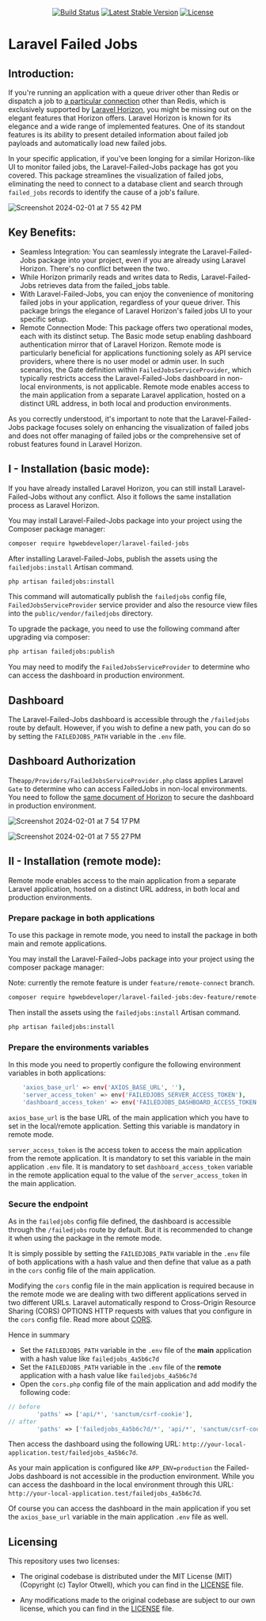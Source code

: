 <p align="center">
<a href="https://github.com/HPWebdeveloper/laravel-failed-jobs/actions"><img src="https://github.com/HPWebdeveloper/laravel-failed-jobs/workflows/tests/badge.svg" alt="Build Status"></a>
<a href="https://packagist.org/packages/HPWebdeveloper/laravel-failed-jobs"><img src="https://img.shields.io/packagist/v/HPWebdeveloper/laravel-failed-jobs" alt="Latest Stable Version"></a>
<a href="https://packagist.org/packages/HPWebdeveloper/laravel-failed-jobs"><img src="https://img.shields.io/packagist/l/HPWebdeveloper/laravel-failed-jobs" alt="License"></a>
</p>

# Laravel Failed Jobs

## Introduction:

If you're running an application with a queue driver other than Redis or dispatch a job to 
[a particular connection](https://laravel.com/docs/10.x/queues#dispatching-to-a-particular-connection) 
other than Redis, which is exclusively supported by [Laravel Horizon](https://laravel.com/docs/10.x/horizon), 
you might be missing out on the elegant features that Horizon offers. 
Laravel Horizon is known for its elegance and a wide range of implemented features. 
One of its standout features is its ability to present detailed information about failed job payloads 
and automatically load new failed jobs.

In your specific application, if you've been longing for a similar Horizon-like UI to monitor failed jobs, 
the Laravel-Failed-Jobs package has got you covered. This package streamlines the visualization of failed jobs, 
eliminating the need to connect to a database client and search through `failed_jobs` records to identify 
the cause of a job's failure.

![Screenshot 2024-02-01 at 7 55 42 PM](https://github.com/HPWebdeveloper/laravel-failed-jobs/assets/16323354/2ec7ebad-1ad9-4927-8bff-5ce4002e1a7c)

## Key Benefits:

- Seamless Integration: You can seamlessly integrate the Laravel-Failed-Jobs package into your project, 
even if you are already using Laravel Horizon. There's no conflict between the two. 
- While Horizon primarily reads and writes data to Redis, Laravel-Failed-Jobs retrieves 
data from the failed_jobs table.
- With Laravel-Failed-Jobs, you can enjoy the convenience of monitoring failed jobs in your application, 
regardless of your queue driver. This package brings the elegance 
of Laravel Horizon's failed jobs UI to your specific setup.
- Remote Connection Mode: This package offers two operational modes, each with its distinct setup. 
The Basic mode setup enabling dashboard authentication mirror that of Laravel Horizon. 
Remote mode is particularly beneficial for applications functioning solely as API service providers, 
where there is no user model or admin user. 
In such scenarios, the Gate definition within `FailedJobsServiceProvider`, 
which typically restricts access the Laravel-Failed-Jobs dashboard in non-local environments, 
is not applicable.
Remote mode enables access to the main application from a separate Laravel application, 
hosted on a distinct URL address, in both local and production environments.

As you correctly understood, it's important to note that the Laravel-Failed-Jobs package focuses 
solely on enhancing the visualization of failed jobs and does not offer managing of failed jobs or 
the comprehensive set of robust features found in Laravel Horizon.

## I - Installation (basic mode):
If you have already installed Laravel Horizon, you can still install Laravel-Failed-Jobs without any conflict.
Also it follows the same installation process as Laravel Horizon.

You may install Laravel-Failed-Jobs package into your project using the Composer package manager:

```bash
composer require hpwebdeveloper/laravel-failed-jobs
```

After installing Laravel-Failed-Jobs, publish the assets using the `failedjobs:install` Artisan command.
```bash
php artisan failedjobs:install
```
This command will automatically publish the `failedjobs` config file, `FailedJobsServiceProvider` 
service provider and also the resource view files into the `public/vendor/failedjobs` directory.

To upgrade the package, you need to use the following command after upgrading via composer:

```bash
php artisan failedjobs:publish
```

You may need to modify the `FailedJobsServiceProvider` to determine 
who can access the dashboard in production environment.


## Dashboard

The Laravel-Failed-Jobs dashboard is accessible through the `/failedjobs` route by default. 
However, if you wish to define a new path, you can do so by setting the `FAILEDJOBS_PATH` variable in the `.env` file.

## Dashboard Authorization

The`app/Providers/FailedJobsServiceProvider.php` class applies Laravel `Gate` to determine 
who can access FailedJobs in non-local environments. You need to follow the 
[same document of Horizon](https://laravel.com/docs/10.x/horizon#dashboard-authorization) 
to secure the dashboard in production environment.

![Screenshot 2024-02-01 at 7 54 17 PM](https://github.com/HPWebdeveloper/laravel-failed-jobs/assets/16323354/05abc4ab-ede6-4e90-b713-bc540015435d)

![Screenshot 2024-02-01 at 7 55 27 PM](https://github.com/HPWebdeveloper/laravel-failed-jobs/assets/16323354/30e1dd9e-316b-4d8e-80a4-ef7df195bbcd)

## II - Installation (remote mode):
Remote mode enables access to the main application from a separate Laravel application,
hosted on a distinct URL address, in both local and production environments.

### Prepare package in both applications
To use this package in remote mode, you need to install the package in both main and remote applications.

You may install the Laravel-Failed-Jobs package into your project using the composer package manager:

Note: currently the remote feature is under `feature/remote-connect` branch.
```bash
composer require hpwebdeveloper/laravel-failed-jobs:dev-feature/remote-connect
```
Then install the assets using the `failedjobs:install` Artisan command.
```bash
php artisan failedjobs:install
```

### Prepare the environments variables

In this mode you need to propertly configure the following environment variables in both applications:

```bash
    'axios_base_url' => env('AXIOS_BASE_URL', ''),
    'server_access_token' => env('FAILEDJOBS_SERVER_ACCESS_TOKEN'),
    'dashboard_access_token' => env('FAILEDJOBS_DASHBOARD_ACCESS_TOKEN'),
```

`axios_base_url` is the base URL of the main application which you have to set in the local/remote application.
Setting this variable is mandatory in remote mode. 

`server_access_token` is the access token to access the main application from the remote application. 
It is mandatory to set this variable in the main application `.env` file. 
It is mandatory to set `dashboard_access_token` variable in the 
remote application equal to the value of the `server_access_token` in the main application.

### Secure the endpoint
As in the `failedjobs` config file defined, the dashboard is accessible through the `/failedjobs` route 
by default.
But it is recommended to change it when using the package in the remote mode. 

It is simply possible by setting the `FAILEDJOBS_PATH` variable in the `.env` 
file of both applications with a hash value and then define that value as a path in the `cors` config file 
of the main application.

Modifying the `cors` config file in the main application is required because in the remote mode we are
dealing with two different applications served in two different URLs. 
Laravel automatically respond to Cross-Origin Resource Sharing (CORS) 
OPTIONS HTTP requests with values that you configure in the `cors` config file. 
Read more about [CORS](https://laravel.com/docs/10.x/routing#cors).

Hence in summary
- Set the `FAILEDJOBS_PATH` variable in the `.env` file of the **main** application 
with a hash value like `failedjobs_4a5b6c7d`
- Set the `FAILEDJOBS_PATH` variable in the `.env` file of the **remote** application 
with a hash value like `failedjobs_4a5b6c7d`
- Open the `cors.php` config file of the main application and add modify the following code:
```php
// before
        'paths' => ['api/*', 'sanctum/csrf-cookie'],
// after
        'paths' => ['failedjobs_4a5b6c7d/*', 'api/*', 'sanctum/csrf-cookie'],
```

Then access the dashboard using the following URL: `http://your-local-application.test/failedjobs_4a5b6c7d`.

As your main application is configured like `APP_ENV=production` 
the Failed-Jobs dashboard is not accessible in the production environment.
While you can access the dashboard in the local environment through this URL: `http://your-local-application.test/failedjobs_4a5b6c7d`.

Of course you can access the dashboard in the main application 
if you set the `axios_base_url` variable in the main application `.env` file as well.

## Licensing

This repository uses two licenses:

- The original codebase is distributed under the MIT License (MIT) (Copyright (c) Taylor Otwell), 
which you can find in the [LICENSE](https://github.com/HPWebdeveloper/laravel-failed-jobs/blob/main/LICENSE.md) file.

- Any modifications made to the original codebase are subject to our own license, 
which you can find in the [LICENSE](https://github.com/HPWebdeveloper/laravel-failed-jobs/blob/main/LICENSE.md) file.
